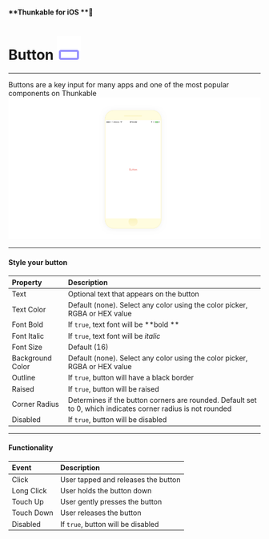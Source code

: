 #### **Thunkable for iOS **

# Button ![](/assets/iOSviewIconButton.png)

---

Buttons are a key input for many apps and one of the most popular components on Thunkable![](/assets/button-ios-1.png)

---

#### Style your button

| Property | Description |
| :--- | :--- |
| Text | Optional text that appears on the button |
| Text Color | Default \(none\). Select any color using the color picker, RGBA or HEX value |
| Font Bold | If `true`, text font will be **bold ** |
| Font Italic | If `true`, text font will be _italic_ |
| Font Size | Default \(16\) |
| Background Color | Default \(none\). Select any color using the color picker, RGBA or HEX value |
| Outline | If `true`, button will have a black border |
| Raised | If `true`, button will be raised |
| Corner Radius | Determines if the button corners are rounded. Default set to 0, which indicates corner radius is not rounded |
| Disabled | If `true`, button will be disabled |

---

#### Functionality

| Event | Description |
| :--- | :--- |
| Click | User tapped and releases the button |
| Long Click | User holds the button down |
| Touch Up | User gently presses the button |
| Touch Down | User releases the button |
| Disabled | If `true`, button will be disabled |



